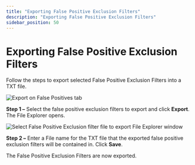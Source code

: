 ```yaml
---
title: "Exporting False Positive Exclusion Filters"
description: "Exporting False Positive Exclusion Filters"
sidebar_position: 50
---
```


# Exporting False Positive Exclusion Filters

Follow the steps to export selected False Positive Exclusion Filters into a TXT file.

![Export on False Positives tab](/img/product_docs/accessanalyzer/12.0/admin/settings/sensitivedata/exclusions/exportfilter.webp)

**Step 1 –** Select the false positive exclusion filters to export and click **Export**. The File
Explorer opens.

![Select False Positive Exclusion filter file to export File Explorer window](/img/product_docs/accessanalyzer/12.0/admin/settings/sensitivedata/exclusions/exportfileexplorer.webp)

**Step 2 –** Enter a File name for the TXT file that the exported false positive exclusion filters
will be contained in. Click **Save**.

The False Positive Exclusion Filters are now exported.
